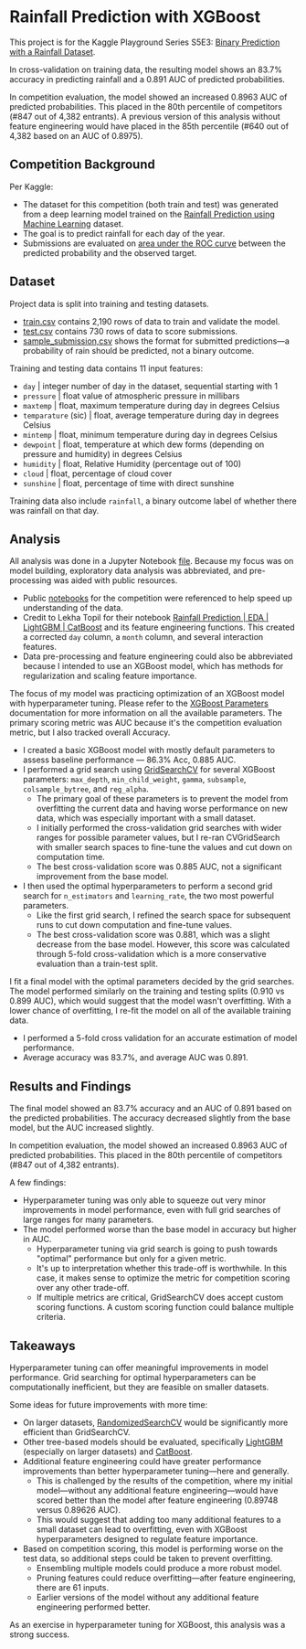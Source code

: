 # Rainfall Prediction with XGBoost

This project is for the Kaggle Playground Series S5E3: [Binary Prediction with a Rainfall Dataset](https://www.kaggle.com/competitions/playground-series-s5e3/overview).

In cross-validation on training data, the resulting model shows an 83.7% accuracy in predicting rainfall and a 0.891 AUC of predicted probabilities.

In competition evaluation, the model showed an increased 0.8963 AUC of predicted probabilities. This placed in the 80th percentile of competitors (#847 out of 4,382 entrants). A previous version of this analysis without feature engineering would have placed in the 85th percentile (#640 out of 4,382 based on an AUC of 0.8975).

## Competition Background

Per Kaggle:

- The dataset for this competition (both train and test) was generated from a deep learning model trained on the [Rainfall Prediction using Machine Learning](https://www.kaggle.com/datasets/subho117/rainfall-prediction-using-machine-learning) dataset.
- The goal is to predict rainfall for each day of the year.
- Submissions are evaluated on [area under the ROC curve](http://en.wikipedia.org/wiki/Receiver_operating_characteristic) between the predicted probability and the observed target.

## Dataset

Project data is split into training and testing datasets.

- [train.csv](data/train.csv) contains 2,190 rows of data to train and validate the model.
- [test.csv](data/test.csv) contains 730 rows of data to score submissions.
- [sample_submission,csv](data/sample_submission.csv) shows the format for submitted predictions—a probability of rain should be predicted, not a binary outcome.

Training and testing data contains 11 input features:

- `day` | integer number of day in the dataset, sequential starting with 1
- `pressure` | float value of atmospheric pressure in millibars
- `maxtemp` | float, maximum temperature during day in degrees Celsius
- `temparature` (sic) | float, average temperature during day in degrees Celsius
- `mintemp` | float, minimum temperature during day in degrees Celsius
- `dewpoint` | float, temperature at which dew forms (depending on pressure and humidity) in degrees Celsius
- `humidity` | float, Relative Humidity (percentage out of 100)
- `cloud` | float, percentage of cloud cover
- `sunshine` | float, percentage of time with direct sunshine

Training data also include `rainfall`, a binary outcome label of whether there was rainfall on that day.

## Analysis

All analysis was done in a Jupyter Notebook [file](rainfall.ipynb). Because my focus was on model building, exploratory data analysis was abbreviated, and pre-processing was aided with public resources.

- Public [notebooks](https://www.kaggle.com/competitions/playground-series-s5e3/code) for the competition were referenced to help speed up understanding of the data.
- Credit to Lekha Topil for their notebook [Rainfall Prediction | EDA | LightGBM | CatBoost](https://www.kaggle.com/code/lekhatopil/rainfall-prediction-eda-lightgbm-catboost) and its feature engineering functions. This created a corrected `day` column, a `month` column, and several interaction features.
- Data pre-processing and feature engineering could also be abbreviated because I intended to use an XGBoost model, which has methods for regularization and scaling feature importance.

The focus of my model was practicing optimization of an XGBoost model with hyperparameter tuning. Please refer to the [XGBoost Parameters](https://xgboost.readthedocs.io/en/latest/parameter.html) documentation for more information on all the available parameters. The primary scoring metric was AUC because it's the competition evaluation metric, but I also tracked overall Accuracy.

- I created a basic XGBoost model with mostly default parameters to assess baseline performance — 86.3% Acc, 0.885 AUC.
- I performed a grid search using [GridSearchCV](https://scikit-learn.org/stable/modules/generated/sklearn.model_selection.GridSearchCV.html) for several XGBoost parameters: `max_depth`, `min_child_weight`, `gamma`, `subsample`, `colsample_bytree`, and `reg_alpha`.
  - The primary goal of these parameters is to prevent the model from overfitting the current data and having worse performance on new data, which was especially important with a small dataset.
  - I initially performed the cross-validation grid searches with wider ranges for possible parameter values, but I re-ran CVGridSearch with smaller search spaces to fine-tune the values and cut down on computation time.
  - The best cross-validation score was 0.885 AUC, not a significant improvement from the base model.
- I then used the optimal hyperparameters to perform a second grid search for `n_estimators` and `learning_rate`, the two most powerful parameters.
  - Like the first grid search, I refined the search space for subsequent runs to cut down computation and fine-tune values.
  - The best cross-validation score was 0.881, which was a slight decrease from the base model. However, this score was calculated through 5-fold cross-validation which is a more conservative evaluation than a train-test split.

I fit a final model with the optimal parameters decided by the grid searches. The model performed similarly on the training and testing splits (0.910 vs 0.899 AUC), which would suggest that the model wasn't overfitting. With a lower chance of overfitting, I re-fit the model on all of the available training data.

- I performed a 5-fold cross validation for an accurate estimation of model performance.
- Average accuracy was 83.7%, and average AUC was 0.891.

## Results and Findings

The final model showed an 83.7% accuracy and an AUC of 0.891 based on the predicted probabilities. The accuracy decreased slightly from the base model, but the AUC increased slightly.

In competition evaluation, the model showed an increased 0.8963 AUC of predicted probabilities. This placed in the 80th percentile of competitors (#847 out of 4,382 entrants).

A few findings:

- Hyperparameter tuning was only able to squeeze out very minor improvements in model performance, even with full grid searches of large ranges for many parameters.
- The model performed worse than the base model in accuracy but higher in AUC.
  - Hyperparameter tuning via grid search is going to push towards "optimal" performance but only for a given metric.
  - It's up to interpretation whether this trade-off is worthwhile. In this case, it makes sense to optimize the metric for competition scoring over any other trade-off.
  - If multiple metrics are critical, GridSearchCV does accept custom scoring functions. A custom scoring function could balance multiple criteria.

## Takeaways

Hyperparameter tuning can offer meaningful improvements in model performance. Grid searching for optimal hyperparameters can be computationally inefficient, but they are feasible on smaller datasets.

Some ideas for future improvements with more time:

- On larger datasets, [RandomizedSearchCV](https://scikit-learn.org/stable/modules/generated/sklearn.model_selection.RandomizedSearchCV.html) would be significantly more efficient than GridSearchCV.
- Other tree-based models should be evaluated, specifically [LightGBM](https://lightgbm.readthedocs.io/en/stable/) (especially on larger datasets) and [CatBoost](https://catboost.ai/).
- Additional feature engineering could have greater performance improvements than better hyperparameter tuning—here and generally.
  - This is challenged by the results of the competition, where my initial model—without any additional feature engineering—would have scored better than the model after feature engineering (0.89748 versus 0.89626 AUC).
  - This would suggest that adding too many additional features to a small dataset can lead to overfitting, even with XGBoost hyperparameters designed to regulate feature importance.
- Based on competition scoring, this model is performing worse on the test data, so additional steps could be taken to prevent overfitting.
  - Ensembling multiple models could produce a more robust model.
  - Pruning features could reduce overfitting—after feature engineering, there are 61 inputs.
  - Earlier versions of the model without any additional feature engineering performed better.

As an exercise in hyperparameter tuning for XGBoost, this analysis was a strong success.

